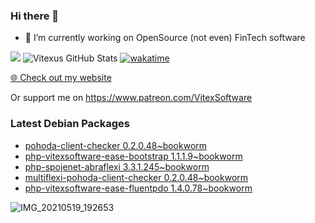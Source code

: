### Hi there 👋

- 🔭 I’m currently working on OpenSource  (not even) FinTech software

![](https://komarev.com/ghpvc/?username=Vitexus)
![Vitexus GitHub Stats](https://github-readme-stats.vercel.app/api?username=Vitexus&show_icons=true)
[![wakatime](https://wakatime.com/badge/user/5abba9ca-813e-43ac-9b5f-b1cfdf3dc1c7.svg)](https://wakatime.com/@5abba9ca-813e-43ac-9b5f-b1cfdf3dc1c7)

<p><a href="https://vitexsoftware.cz">🌐 Check out my website</a></p>

Or support me on https://www.patreon.com/VitexSoftware

### Latest Debian Packages
<!-- DEBIAN-PACKAGES-LIST:START -->
- [pohoda-client-checker 0.2.0.48~bookworm](https://repo.vitexsoftware.com/package.php?package=pohoda-client-checker)
- [php-vitexsoftware-ease-bootstrap 1.1.1.9~bookworm](https://repo.vitexsoftware.com/package.php?package=php-vitexsoftware-ease-bootstrap)
- [php-spojenet-abraflexi 3.3.1.245~bookworm](https://repo.vitexsoftware.com/package.php?package=php-spojenet-abraflexi)
- [multiflexi-pohoda-client-checker 0.2.0.48~bookworm](https://repo.vitexsoftware.com/package.php?package=multiflexi-pohoda-client-checker)
- [php-vitexsoftware-ease-fluentpdo 1.4.0.78~bookworm](https://repo.vitexsoftware.com/package.php?package=php-vitexsoftware-ease-fluentpdo)
<!-- DEBIAN-PACKAGES-LIST:END -->

![IMG_20210519_192653](https://user-images.githubusercontent.com/2621130/120022731-1bd48900-bfed-11eb-90f9-4f88f560b8b7.jpg)

<!--
**Vitexus/Vitexus** is a ✨ _special_ ✨ repository because its `README.md` (this file) appears on your GitHub profile.

Here are some ideas to get you started:

- 🌱 I’m currently learning ...
- 👯 I’m looking to collaborate on ...
- 🤔 I’m looking for help with ...
- 💬 Ask me about ...
- 📫 How to reach me: ...
- 😄 Pronouns: ...
- ⚡ Fun fact: ...
-->


